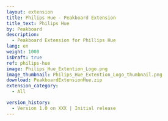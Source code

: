 ```yaml
---
layout: extension
title: Philips Hue - Peakboard Extension
title_text: Philips Hue
by: Peakboard
description: 
  - Peakboard Extension for Phillips Hue
lang: en
weight: 1000
isDraft: true
ref: philips-hue
image: Philips_Hue_Extention_Logo.png
image_thumbnail: Philips_Hue_Extention_Logo_thumbnail.png
download: PeakboardExtensionHue.zip
extension_category:
  - All

version_history:
  - Version 1.0 on XXX | Initial release
---
```

